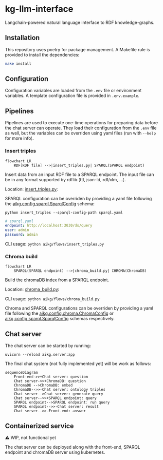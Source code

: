 # kg-llm-interface
Langchain-powered natural language interface to RDF knowledge-graphs.

## Installation

This repository uses poetry for package management. A Makefile rule is provided to install the dependencies:

```bash
make install
```

## Configuration

Configuration variables are loaded from the `.env` file or environment variables. A template configuration file is provided in `.env.example`.

## Pipelines

Pipelines are used to execute one-time operations for preparing data before the chat server can operate. They load their configuration from the `.env` file as well, but the variables can be overriden using yaml files (run with `--help` for more info).

### Insert triples

```mermaid
flowchart LR
    RDF[RDF file] -->|insert_triples.py| SPARQL(SPARQL endpoint)
```

Insert data from an input RDF file to a SPARQL endpoint. The input file can be in any format supported by rdflib (ttl, json-ld, rdf/xlm, ...).

Location: [insert_triples.py](aikg/flows/insert_triples.py):

SPARQL configuration can be overriden by providing a yaml file following the [aikg.config.sparql.SparqlConfig](aikg/config/sparql.py) schema:

`python insert_triples --sparql-config-path sparql.yaml`

```yaml
# sparql.yaml
endpoint: http://localhost:3030/ds/query
user: admin
password: admin
```

CLI usage: `python aikg/flows/insert_triples.py`

### Chroma build

```mermaid
flowchart LR
    SPARQL(SPARQL endpoint) -->|chroma_build.py| CHROMA(ChromaDB)
```

Build the chromaDB index from a SPARQL endpoint.

Location: [chroma_build.py](aikg/flows/chroma_build.py):

CLI usage: `python aikg/flows/chroma_build.py`

Chroma and SPARQL configurations can be overriden by providing a yaml file following the [aikg.config.chroma.ChromaConfig](aikg/config/chroma.py) or [aikg.config.sparql.SparqlConfig](aikg/config/sparql.py) schemas respectively.


## Chat server


The chat server can be started by running:

`uvicorn --reload aikg.server:app`

The final chat system (not fully implemented yet) will be work as follows:

```mermaid
sequenceDiagram
    Front-end->>+Chat server: question
    Chat server->>+ChromaDB: question
    ChromaDB -->ChromaDB: embed
    ChromaDB-->>-Chat server: ontology triples
    Chat server-->Chat server: generate query
    Chat server-->>+SPARQL endpoint: query
    SPARQL endpoint-->SPARQL endpoint: run query
    SPARQL endpoint-->>-Chat server: result
    Chat server-->>-Front-end: answer
```

## Containerized service

:warning: WIP, not functional yet

The chat server can be deployed along with the front-end, SPARQL endpoint and chromaDB server using kubernetes.